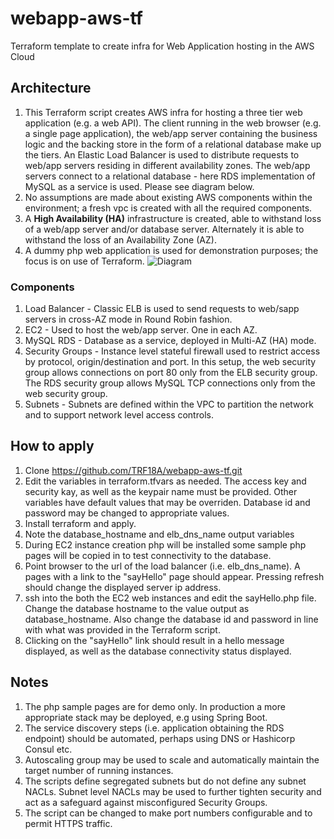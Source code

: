 # webapp-aws-tf
Terraform template to create infra for Web Application hosting in the AWS Cloud

## Architecture
1. This Terraform script creates AWS infra for hosting a three tier web application (e.g. a web API). The client running in the web browser (e.g. a single page application), the web/app server containing the business logic and the backing store in the form of a relational database make up the tiers. An Elastic Load Balancer is used to distribute requests to web/app servers residing in different availability zones. The web/app servers connect to a relational database - here RDS implementation of MySQL as a service is used. Please see diagram below.
2. No assumptions are made about existing AWS components within the environment; a fresh vpc is created with all the required components.
3. A **High Availability (HA)** infrastructure is created, able to withstand loss of a web/app server and/or database server. Alternately it is able to withstand the loss of an Availability Zone (AZ).
4. A dummy php web application is used for demonstration purposes; the focus is on use of Terraform. 
![Diagram](https://trf18a.github.io/TerraformArch.jpg "Diagram")

### Components
1. Load Balancer - Classic ELB is used to send requests to web/sapp servers in cross-AZ mode in Round Robin fashion.
2. EC2 - Used to host the web/app server. One in each AZ.
3. MySQL RDS - Database as a service, deployed in Multi-AZ (HA) mode. 
4. Security Groups - Instance level stateful firewall used to restrict access by protocol, origin/destination and port. In this setup, the web security group allows connections on port 80 only from the ELB security group. The RDS security group allows MySQL TCP connections only from the web security group.
5. Subnets - Subnets are defined within the VPC to partition the network and to support network level access controls.  

## How to apply
1. Clone https://github.com/TRF18A/webapp-aws-tf.git
2. Edit the variables in terraform.tfvars as needed. The access key and security kay, as well as the keypair name must be provided. Other variables have default values that may be overriden. Database id and password may be changed to appropriate values.
3. Install terraform and apply.
4. Note the database_hostname and elb_dns_name output variables 
5. During EC2 instance creation php will be installed some sample php pages will be copied in to test connectivity to the database.
6. Point browser to the url of the load balancer (i.e. elb_dns_name). A pages with a link to the "sayHello" page should appear. Pressing refresh should change the displayed server ip address.  
7. ssh into the both the EC2 web instances and edit the sayHello.php file. Change the database hostname to the value output as database_hostname. Also change the database id and password in line with what was provided in the Terraform script. 
8. Clicking on the "sayHello" link should result in a hello message displayed, as well as the database connectivity status displayed.

## Notes
1. The php sample pages are for demo only. In production a more appropriate stack may be deployed, e.g using Spring Boot.
2. The service discovery steps (i.e. application obtaining the RDS endpoint) should be automated, perhaps using DNS or Hashicorp Consul etc.
3. Autoscaling group may be used to scale and automatically maintain the target number of running instances.
4. The scripts define segregated subnets but do not define any subnet NACLs. Subnet level NACLs may be used to further tighten security and act as a safeguard against misconfigured Security Groups.
5. The script can be changed to make port numbers configurable and to permit HTTPS traffic.  
